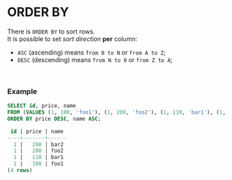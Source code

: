 # ORDER BY
There is `ORDER BY` to sort rows.<br>
It is possible to set *sort direction* **per** column:
- `ASC` (ascending) means `from 0 to N` or `from A to Z`;
- `DESC` (descending) means `from N to 0` or `from Z to A`;

<br>

### Example
```sql
SELECT id, price, name
FROM (VALUES (1, 100, 'foo1'), (1, 200, 'foo2'), (1, 110, 'bar1'), (1, 200, 'bar2')) AS t(id, price, name)
ORDER BY price DESC, name ASC;

 id | price | name
----+-------+------
  1 |   200 | bar2
  1 |   200 | foo2
  1 |   110 | bar1
  1 |   100 | foo1
(4 rows)
```
